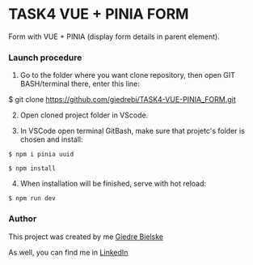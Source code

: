 # TASK4 VUE + PINIA FORM

Form with VUE + PINIA (display form details in parent element).

### Launch procedure

1. Go to the folder where you want clone repository, then open GIT BASH/terminal there, enter this line:

$ git clone https://github.com/giedrebi/TASK4-VUE-PINIA_FORM.git

2. Open cloned project folder in VScode. 

3. In VSCode open terminal GitBash, make sure that projetc's folder is chosen and install:

`$ npm i pinia uuid`

`$ npm install`

4. When installation will be finished, serve with hot reload:

`$ npm run dev`

### Author

This project was created by me [Giedre Bielske](https://giedrebi.github.io/)

As well, you can find me in [LinkedIn](https://www.linkedin.com/in/giedr%C4%97-bielsk%C4%97-1a8996107/)